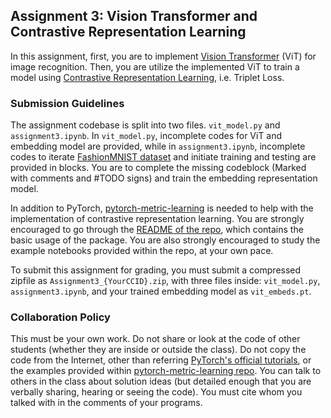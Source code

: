 ## Assignment 3: Vision Transformer and Contrastive Representation Learning

In this assignment, first, you are to implement [Vision Transformer](https://arxiv.org/pdf/2010.11929v2.pdf) (ViT) for image recognition. Then, you are utilize the implemented ViT to train a model using [Contrastive Representation Learning](https://arxiv.org/pdf/1503.03832.pdf), i.e. Triplet Loss.

### Submission Guidelines
The assignment codebase is split into two files. `vit_model.py` and `assignment3.ipynb`. In `vit_model.py`, incomplete codes for ViT and embedding model are provided, while in `assignment3.ipynb`, incomplete codes to iterate [FashionMNIST dataset](https://github.com/zalandoresearch/fashion-mnist) and initiate training and testing are provided in blocks. You are to complete the missing codeblock (Marked with comments and #TODO signs) and train the embedding representation model.

In addition to PyTorch, [pytorch-metric-learning](https://github.com/KevinMusgrave/pytorch-metric-learning) is needed to help with the implementation of contrastive representation learning. You are strongly encouraged to go through the [README of the repo](https://github.com/KevinMusgrave/pytorch-metric-learning/blob/master/README.md), which contains the basic usage of the package. You are also strongly encouraged to study the example notebooks provided within the repo, at your own pace.

To submit this assignment for grading, you must submit a compressed zipfile as `Assignment3_{YourCCID}.zip`, with three files inside: `vit_model.py`, `assignment3.ipynb`, and your trained embedding model as `vit_embeds.pt`.

### Collaboration Policy
This must be your own work. Do not share or look at the code of other students (whether they are inside or outside the class). Do not copy the code from the Internet, other than referring [PyTorch's official tutorials](https://pytorch.org/tutorials/), or the examples provided within [pytorch-metric-learning repo](https://github.com/KevinMusgrave/pytorch-metric-learning/tree/master/examples). You can talk to others in the class about solution ideas (but detailed enough that you are verbally sharing, hearing or seeing the code). You must cite whom you talked with in the comments of your programs.

